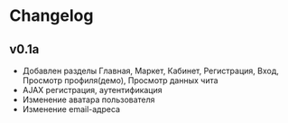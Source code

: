# Changelog
## v0.1a
- Добавлен разделы Главная, Маркет, Кабинет,  Регистрация, Вход, Просмотр профиля(демо), Просмотр данных чита
- AJAX регистрация, аутентификация
- Изменение аватара пользователя
- Изменение email-адреса
